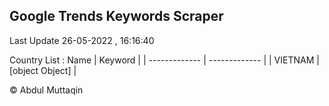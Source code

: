 

## Google Trends Keywords Scraper 
 
Last Update 26-05-2022 , 16:16:40

Country List :
 Name  | Keyword |
| ------------- | ------------- |
| VIETNAM | [object Object] |



© Abdul Muttaqin 
